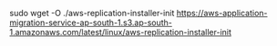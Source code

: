 sudo wget -O ./aws-replication-installer-init https://aws-application-migration-service-ap-south-1.s3.ap-south-1.amazonaws.com/latest/linux/aws-replication-installer-init
